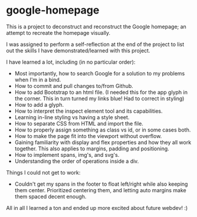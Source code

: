 # google-homepage 
This is a project to deconstruct and reconstruct the Google homepage; 
an attempt to recreate the homepage visually.

I was assigned to perform a self-reflection at the end of the project to list
out the skills I have demonstrated/learned with this project.

I have learned a lot, including (in no particular order):

- Most importantly, how to search Google for a solution to my
problems when I'm in a bind.
- How to commit and pull changes to/from Github.
- How to add Bootstrap to an html file.
(I needed this for the app glyph in the corner. This in turn
turned my links blue! Had to correct in styling)
- How to add a glyph.
- How to interpret the inspect element tool and its capabilities.
- Learning in-line styling vs having a style sheet.
- How to separate CSS from HTML and import the file.
- How to properly assign something as class vs id, or in some cases both.
- How to make the page fit into the viewport without overflow.
- Gaining familiarity with display and flex properties and how they all work together. This
also applies to margins, padding and positioning.
- How to implement spans, img's, and svg's.
- Understanding the order of operations inside a div.

Things I could not get to work:

- Couldn't get my spans in the footer to float left/right while also keeping them center.
Prioritized centering them, and letting auto margins make them spaced decent enough.

All in all I learned a ton and ended up more excited about future webdev! :)